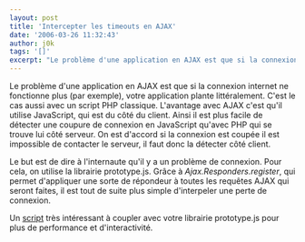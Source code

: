 ```yaml
---
layout: post
title: 'Intercepter les timeouts en AJAX'
date: '2006-03-26 11:32:43'
author: j0k
tags: '[]'
excerpt: "Le problème d'une application en AJAX est que si la connexion internet ne fonctionne plus (par exemple), votre application plante littéralement. C'est le cas aussi avec un script PHP classique.     \nL'avantage avec AJAX c'est qu'il utilise JavaScript, qui est du côté du client. Ainsi il est plus facile de détecter une coupure de connexion en JavaScript qu'avec      …"
---
```


Le problème d'une application en AJAX est que si la connexion internet ne fonctionne plus (par exemple), votre application plante littéralement. C'est le cas aussi avec un script PHP classique.
L'avantage avec AJAX c'est qu'il utilise JavaScript, qui est du côté du client. Ainsi il est plus facile de détecter une coupure de connexion en JavaScript qu'avec PHP qui se trouve lui côté serveur. On est d'accord si la connexion est coupée il est impossible de contacter le serveur, il faut donc la détecter côté client.

Le but est de dire à l'internaute qu'il y a un problème de connexion. Pour cela, on utilise la librairie prototype.js. Grâce à *Ajax.Responders.register*, qui permet d'appliquer une sorte de répondeur à toutes les requêtes AJAX qui seront faites, il est tout de suite plus simple d'interpeler une perte de connexion.

Un [script](http://codejanitor.com/wp/ajax-timeouts-with-prototype/) très intéressant à coupler avec votre librairie prototype.js pour plus de performance et d'interactivité.
